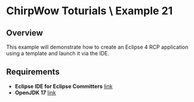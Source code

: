 # ChirpWow Toturials \ Example 21

## Overview
This example will demonstrate how to create an Eclipse 4 RCP application using a template and launch it via the IDE.

## Requirements
* **Eclipse IDE for Eclipse Committers** [link](https://www.eclipse.org/downloads/)
* **OpenJDK 17** [link](https://adoptium.net/)
